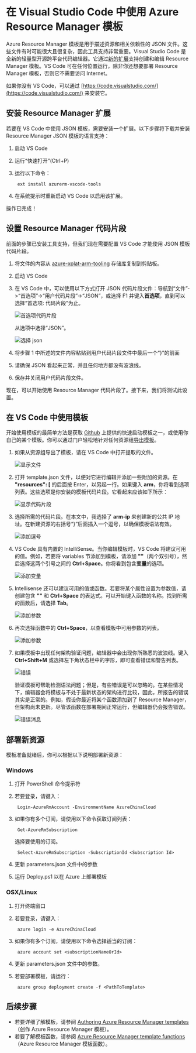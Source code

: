 <properties
   pageTitle="将 VS Code 与 Resource Manager 模板配合使用 | Microsoft Azure"
   description="说明如何设置 Visual Studio Code 以创建 Azure Resource Manager 模板。"
   services="azure-resource-manager"
   documentationCenter="na"
   authors="cmatskas"
   manager="timlt"
   editor="tysonn"/>

<tags
   ms.service="azure-resource-manager"
   ms.date="06/29/2016"
   wacn.date="08/01/2016"/>

# 在 Visual Studio Code 中使用 Azure Resource Manager 模板

Azure Resource Manager 模板是用于描述资源和相关依赖性的 JSON 文件。这些文件有时可能很大且很复杂，因此工具支持非常重要。Visual Studio Code 是全新的轻量型开源跨平台代码编辑器。它通过[新的扩展](https://marketplace.visualstudio.com/items?itemName=msazurermtools.azurerm-vscode-tools)支持创建和编辑 Resource Manager 模板。VS Code 可在任何位置运行，除非你还想要部署 Resource Manager 模板，否则它不需要访问 Internet。

如果你没有 VS Code，可以通过 [https://code.visualstudio.com/](https://code.visualstudio.com/) 来安装它。

## 安装 Resource Manager 扩展

若要在 VS Code 中使用 JSON 模板，需要安装一个扩展。以下步骤将下载并安装 Resource Manager JSON 模板的语言支持：

1. 启动 VS Code
2. 运行“快速打开”(Ctrl+P)
3. 运行以下命令：

        ext install azurerm-vscode-tools

4. 在系统提示时重新启动 VS Code 以启用该扩展。

 操作已完成！

## 设置 Resource Manager 代码片段

前面的步骤已安装工具支持，但我们现在需要配置 VS Code 才能使用 JSON 模板代码片段。

1. 将文件的内容从 [azure-xplat-arm-tooling](https://raw.githubusercontent.com/Azure/azure-xplat-arm-tooling/master/VSCode/armsnippets.json) 存储库复制到剪贴板。
2. 启动 VS Code
3. 在 VS Code 中，可以使用以下方式打开 JSON 代码片段文件：导航到“文件”->“首选项”->“用户代码片段”->“JSON”，或选择 F1 并键入**首选项**，直到可以选择“首选项: 代码片段”为止。

    ![首选项代码片段](./media/resource-manager-vs-code/preferences-snippets.png)

    从选项中选择“JSON”。

    ![选择 json](./media/resource-manager-vs-code/select-json.png)

4. 将步骤 1 中所述的文件内容粘贴到用户代码片段文件中最后一个“}”的前面
5. 请确保 JSON 看起来正常，并且任何地方都没有波浪线。
6. 保存并关闭用户代码片段文件。

现在，可以开始使用 Resource Manager 代码片段了。接下来，我们将测试此设置。

## 在 VS Code 中使用模板

开始使用模板的最简单方法是获取 [Github](https://github.com/Azure/azure-quickstart-templates) 上提供的快速启动模板之一，或使用你自己的某个模板。你可以通过门户轻松地针对任何资源组[导出模板](/documentation/articles/resource-manager-export-template/)。

1. 如果从资源组导出了模板，请在 VS Code 中打开提取的文件。

    ![显示文件](./media/resource-manager-vs-code/show-files.png)

2. 打开 template.json 文件，以便对它进行编辑并添加一些附加的资源。在 **"resources": [** 的后面按 Enter，以另起一行。如果键入 **arm**，你将看到选项列表。这些选项是你安装的模板代码片段。它看起来应该如下所示：

    ![显示代码片段](./media/resource-manager-vs-code/type-snippets.png)

3. 选择所需的代码片段。在本文中，我选择了 **arm-ip** 来创建新的公共 IP 地址。在新建资源的右括号“}”后面插入一个逗号，以确保模板语法有效。

     ![添加逗号](./media/resource-manager-vs-code/add-comma.png)

4. VS Code 具有内置的 IntelliSense。当你编辑模板时，VS Code 将建议可用的值。例如，若要将 variables 节添加到模板，请添加 **""**（两个双引号），然后选择这两个引号之间的 **Ctrl+Space**。你将看到包含**变量**的选项。

    ![添加变量](./media/resource-manager-vs-code/add-variables.png)

5. Intellisense 还可以建议可用的值或函数。若要将某个属性设置为参数值，请创建包含 **""** 和 **Ctrl+Space** 的表达式。可以开始键入函数的名称。找到所需的函数后，请选择 **Tab**。

    ![添加参数](./media/resource-manager-vs-code/select-parameters.png)

6. 再次选择函数中的 **Ctrl+Space**，以查看模板中可用参数的列表。

    ![添加参数](./media/resource-manager-vs-code/select-avail-parameters.png)

7. 如果模板中出现任何架构验证问题，编辑器中会出现你所熟悉的波浪线。键入 **Ctrl+Shift+M** 或选择左下角状态栏中的字形，即可查看错误和警告列表。

    ![错误](./media/resource-manager-vs-code/errors.png)

    验证模板可帮助检测语法问题；但是，有些错误是可以忽略的。在某些情况下，编辑器会将模板与不处于最新状态的架构进行比较，因此，所报告的错误其实是正常的。例如，假设你最近将某个函数添加到了 Resource Manager，但架构尚未更新。尽管该函数在部署期间正常运行，但编辑器仍会报告错误。

    ![错误消息](./media/resource-manager-vs-code/unrecognized-function.png)

## 部署新资源

模板准备就绪后，你可以根据以下说明部署新资源：

### Windows

1. 打开 PowerShell 命令提示符
2. 若要登录，请键入：

        Login-AzureRmAccount -EnvironmentName AzureChinaCloud

3. 如果你有多个订阅，请使用以下命令获取订阅列表：

        Get-AzureRmSubscription

    选择要使用的订阅。
   
        Select-AzureRmSubscription -SubscriptionId <Subscription Id>

4. 更新 parameters.json 文件中的参数
5. 运行 Deploy.ps1 以在 Azure 上部署模板

### OSX/Linux

1. 打开终端窗口
2. 若要登录，请键入：

        azure login -e AzureChinaCloud

3. 如果你有多个订阅，请使用以下命令选择适当的订阅：

        azure account set <subscriptionNameOrId> 

4. 更新 parameters.json 文件中的参数。
5. 若要部署模板，请运行：

        azure group deployment create -f <PathToTemplate> 

## 后续步骤

- 若要详细了解模板，请参阅 [Authoring Azure Resource Manager templates](/documentation/articles/resource-group-authoring-templates/)（创作 Azure Resource Manager 模板）。
- 若要了解模板函数，请参阅 [Azure Resource Manager template functions](/documentation/articles/resource-group-template-functions/)（Azure Resource Manager 模板函数）。

<!---HONumber=Mooncake_0725_2016-->